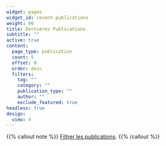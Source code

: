 ```yaml
---
widget: pages
widget_id: recent-publications
weight: 90
title: Dernières Publications
subtitle: ""
active: true
content:
  page_type: publication
  count: 5
  offset: 0
  order: desc
  filters:
    tag: ""
    category: ""
    publication_type: ""
    author: ""
    exclude_featured: true
headless: true
design:
  view: 4
---
```


{{% callout note %}}
[Filtrer les publications](./publication/).
{{% /callout %}}
